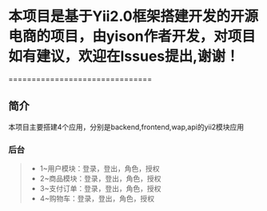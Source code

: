# 本项目是基于Yii2.0框架搭建开发的开源电商的项目，由yison作者开发，对项目如有建议，欢迎在Issues提出,谢谢！
===============================
## 简介
本项目主要搭建4个应用，分别是backend,frontend,wap,api的yii2模块应用
### 后台
> * 1~用户模块：登录，登出，角色，授权
> * 2~商品模块：登录，登出，角色，授权
> * 3~支付订单：登录，登出，角色，授权
> * 4~购物车：登录，登出，角色，授权
